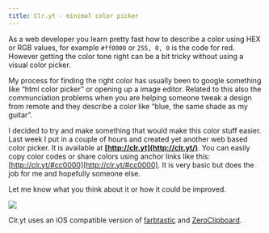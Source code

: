 ```yaml
---
title: Clr.yt - minimal color picker
---
```


As a web developer you learn pretty fast how to describe a color using HEX or RGB values, for example `#ff0000` or `255, 0, 0` is the code for red. However getting the color tone right can be a bit tricky without using a visual color picker. 

My process for finding the right color has usually been to google something like “html color picker” or opening up a image editor. Related to this also the communciation problems when you are helping someone tweak a design from remote and they describe a color like “blue, the same shade as my guitar”. 

I decided to try and make something that would make this color stuff easier. Last week I put in a couple of hours and created yet another web based color picker. It is available at __[http://clr.yt](http://clr.yt/)__. You can easily copy color codes or share colors using anchor links like this: [http://clr.yt/#cc0000](http://clr.yt/#cc0000). It is very basic but does the job for me and hopefully someone else.

Let me know what you think about it or how it could be improved.

![](https://dl.dropbox.com/u/275874/blog/clr-yt.png)

Clr.yt uses an iOS compatible version of [farbtastic](https://github.com/F1LT3R/farbtastic-color-picker) and [ZeroClipboard](https://github.com/jonrohan/ZeroClipboard).
